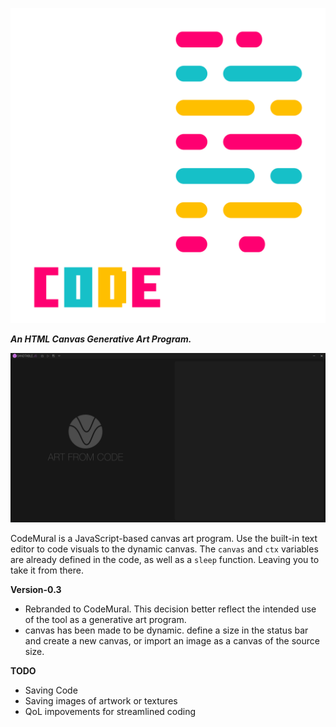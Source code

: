 ![logo](Assets/Logo2.png)

***An HTML Canvas Generative Art Program.***

![image](Assets/Screenshot.png)

CodeMural is a JavaScript-based canvas art program. Use the built-in text editor to code visuals to the dynamic canvas. The ```canvas``` and ```ctx``` variables are already defined in the code, as well as a ```sleep``` function. Leaving you to take it from there.

**Version-0.3**
- Rebranded to CodeMural. This decision better reflect the intended use of the tool as a generative art program.
- canvas has been made to be dynamic. define a size in the status bar and create a new canvas, or import an image as a canvas of the source size.

**TODO**
- Saving Code
- Saving images of artwork or textures
- QoL impovements for streamlined coding
